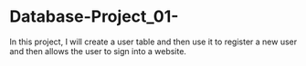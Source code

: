 # Database-Project_01-
In this project, I will create a user table and then use it to register a new user and then allows the user to sign into a website.
